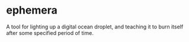 ephemera
========

A tool for lighting up a digital ocean droplet, and teaching it to burn itself
after some specified period of time.
